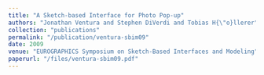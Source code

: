 ```yaml
---
title: "A Sketch-based Interface for Photo Pop-up"
authors: "Jonathan Ventura and Stephen DiVerdi and Tobias H{\"o}llerer"
collection: "publications"
permalink: "/publication/ventura-sbim09"
date: 2009
venue: "EUROGRAPHICS Symposium on Sketch-Based Interfaces and Modeling"
paperurl: "/files/ventura-sbim09.pdf"
---
```

